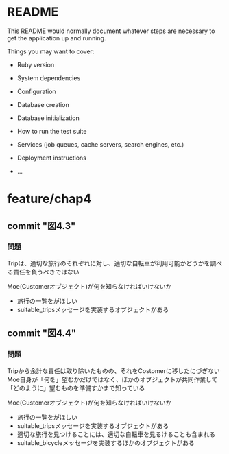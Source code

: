 # README

This README would normally document whatever steps are necessary to get the
application up and running.

Things you may want to cover:

* Ruby version

* System dependencies

* Configuration

* Database creation

* Database initialization

* How to run the test suite

* Services (job queues, cache servers, search engines, etc.)

* Deployment instructions

* ...

# feature/chap4

## commit "図4.3"

### 問題
Tripは、適切な旅行のそれぞれに対し、適切な自転車が利用可能かどうかを調べる責任を負うべきではない

Moe(Customerオブジェクト)が何を知らなければいけないか
- 旅行の一覧をがほしい
- suitable_tripsメッセージを実装するオブジェクトがある

## commit "図4.4"

### 問題
Tripから余計な責任は取り除いたものの、それをCostomerに移したにづぎない
Moe自身が「何を」望むかだけではなく、ほかのオブジェクトが共同作業して「どのように」望むものを準備すかまで知っている

Moe(Customerオブジェクト)が何を知らなければいけないか
- 旅行の一覧をがほしい
- suitable_tripsメッセージを実装するオブジェクトがある
- 適切な旅行を見つけることには、適切な自転車を見るけることも含まれる
- suitable_bicycleメッセージを実装するほかのオブジェクトがある
